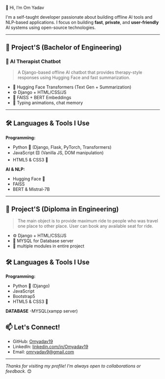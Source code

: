 👋 Hi, I’m Om Yadav


I'm a self-taught developer passionate about building offline AI tools and NLP-based applications. I focus on building **fast**, **private**, and **user-friendly** AI systems using open-source technologies.

---

## 🚀 Project'S (Bachelor of Engineering)

### 🤖 AI Therapist Chatbot
> A Django-based offline AI chatbot that provides therapy-style responses using Hugging Face and fast summarization.
- 💬 Hugging Face Transformers (Text Gen + Summarization)
- ⚙️ Django + HTML/CSS/JS
- 🧠 FAISS + BERT Embeddings
- 📝 Typing animations, chat memory

---

## 🛠️ Languages & Tools I Use

**Programming:**
- Python 🐍 (Django, Flask, PyTorch, Transformers)
- JavaScript 🟨 (Vanilla JS, DOM manipulation)
- HTML5 & CSS3 🎨

**AI & NLP:**
- Hugging Face 🤗
- FAISS
- BERT & Mistral-7B

---

## 🚀 Project'S (Diploma in Engineering)
> The main object is to provide maximum ride to people who was travel one place to other place. User can book any available seat for ride.
- ⚙️ Django + HTML/CSS/JS
- 📝 MYSQL for Database server
- 🧠 multiple modules in entire project

## 🛠️ Languages & Tools I Use

**Programming:**
- Python 🐍 (Django)
- JavaScript
- Bootstrap5
- HTML5 & CSS3 🎨

**DATABASE**
-MYSQL(xampp server)



## 📫 Let's Connect!

- GitHub: [Omyadav19](https://github.com/Omyadav19)
- LinkedIn: [linkedin.com/in/Omyadav19](https://linkedin.com/in/Omyadav19)
- Email: omryadav9@gmail.com

---

_Thanks for visiting my profile! I'm always open to collaborations or feedback._ 😊
